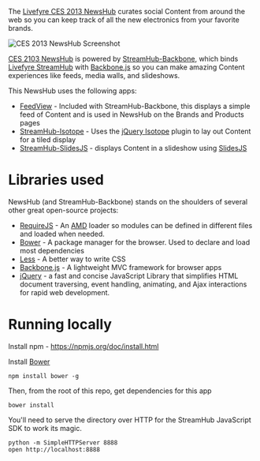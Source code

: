 The [Livefyre CES 2013 NewsHub](http://ces.livefyre.com/) curates social Content from around the web so you can keep track of all the new electronics from your favorite brands.

![CES 2013 NewsHub Screenshot](http://d.pr/i/71lK+)

[CES 2103 NewsHub](http://ces.livefyre.com/) is powered by [StreamHub-Backbone](http://gobengo.github.com/streamhub-backbone/), which binds [Livefyre StreamHub](http://www.livefyre.com/streamhub/) with [Backbone.js](http://backbonejs.org/) so you can make amazing Content experiences like feeds, media walls, and slideshows.

This NewsHub uses the following apps:

* [FeedView](https://github.com/gobengo/streamhub-backbone/blob/master/views/FeedView.js) - Included with StreamHub-Backbone, this displays a simple feed of Content and is used in NewsHub on the Brands and Products pages
* [StreamHub-Isotope](https://github.com/gobengo/streamhub-isotope) - Uses the [jQuery Isotope](https://github.com/desandro/isotope) plugin to lay out Content for a tiled display
* [StreamHub-SlidesJS](https://github.com/gobengo/streamhub-slidesjs) - displays Content in a slideshow using [SlidesJS](http://slidesjs.com/)

# Libraries used

NewsHub (and StreamHub-Backbone) stands on the shoulders of several other great open-source projects:

* [RequireJS](http://requirejs.org/) - An [AMD](http://requirejs.org/docs/whyamd.html) loader so modules can be defined in different files and loaded when needed.
* [Bower](http://twitter.github.com/bower/) - A package manager for the browser. Used to declare and load most dependencies
* [Less](http://lesscss.org/) - A better way to write CSS
* [Backbone.js](http://backbonejs.org/) - A lightweight MVC framework for browser apps
* [jQuery](http://jquery.com/) - a fast and concise JavaScript Library that simplifies HTML document traversing, event handling, animating, and Ajax interactions for rapid web development.

# Running locally

Install npm - https://npmjs.org/doc/install.html

Install [Bower](http://twitter.github.com/bower/)

    npm install bower -g

Then, from the root of this repo, get dependencies for this app

    bower install

You'll need to serve the directory over HTTP for the StreamHub JavaScript SDK to work its magic.

    python -m SimpleHTTPServer 8888
    open http://localhost:8888